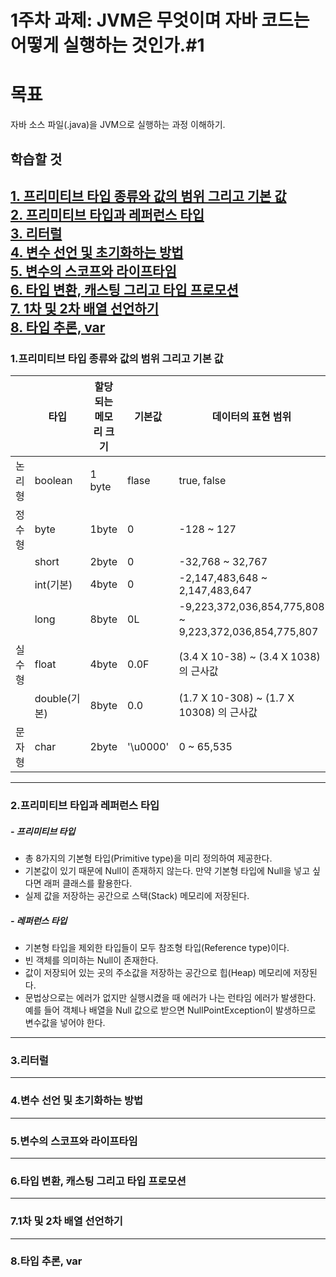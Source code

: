 # 1주차 과제: JVM은 무엇이며 자바 코드는 어떻게 실행하는 것인가.#1

# 목표

자바 소스 파일(.java)을 JVM으로 실행하는 과정 이해하기.

## 학습할 것

[1.   프리미티브 타입 종류와 값의 범위 그리고 기본 값](#1)   
[2.   프리미티브 타입과 레퍼런스 타입](#2)   
[3.   리터럴](#3)  
[4.   변수 선언 및 초기화하는 방법](#4)   
[5.   변수의 스코프와 라이프타임](#5)  
[6.   타입 변환, 캐스팅 그리고 타입 프로모션](#6)  
[7.   1차 및 2차 배열 선언하기](#7)   
[8.   타입 추론, var](#8)   
---


### <div id="1"> 1.프리미티브 타입 종류와 값의 범위 그리고 기본 값 </div>

|        | 타입         | 할당 되는 메모리 크기 | 기본값   | 데이터의 표현 범위                                     |
| ------ | ------------ | --------------------- | -------- | ------------------------------------------------------ |
| 논리형 | boolean      | 1 byte                | flase    | true, false                                            |
| 정수형 | byte         | 1byte                 | 0        | -128 ~ 127                                             |
|        | short        | 2byte                 | 0        | -32,768 ~ 32,767                                       |
|        | int(기본)    | 4byte                 | 0        | -2,147,483,648 ~ 2,147,483,647                         |
|        | long         | 8byte                 | 0L       | -9,223,372,036,854,775,808 ~ 9,223,372,036,854,775,807 |
| 실수형 | float        | 4byte                 | 0.0F     | (3.4 X 10-38) ~ (3.4 X 1038) 의 근사값                 |
|        | double(기본) | 8byte                 | 0.0      | (1.7 X 10-308) ~ (1.7 X 10308) 의 근사값               |
| 문자형 | char         | 2byte                 | '\u0000' | 0 ~ 65,535                                             |

---

### <div id="2"> 2.프리미티브 타입과 레퍼런스 타입 </div>  
##### - 프리미티브 타입
  - 총 8가지의 기본형 타입(Primitive type)을 미리 정의하여 제공한다.  
  - 기본값이 있기 때문에 Null이 존재하지 않는다. 만약 기본형 타입에 Null을 넣고 싶다면 래퍼 클래스를 활용한다.  
  - 실제 값을 저장하는 공간으로 스택(Stack) 메모리에 저장된다.  
  
  ##### - 레퍼런스 타입
  - 기본형 타입을 제외한 타입들이 모두 참조형 타입(Reference type)이다.  
  - 빈 객체를 의미하는 Null이 존재한다.  
  - 값이 저장되어 있는 곳의 주소값을 저장하는 공간으로 힙(Heap) 메모리에 저장된다.
  - 문법상으로는 에러가 없지만 실행시켰을 때 에러가 나는 런타임 에러가 발생한다. 예를 들어 객체나 배열을 Null 값으로 받으면 NullPointException이 발생하므로 변수값을 넣어야 한다.  

---

### <div id="3"> 3.리터럴 </div>


---
### <div id="4"> 4.변수 선언 및 초기화하는 방법 </div>



---  
   
### <div id="5"> 5.변수의 스코프와 라이프타임 </div>
 

---

### <div id="6"> 6.타입 변환, 캐스팅 그리고 타입 프로모션</div>

    

---

### <div id="7"> 7.1차 및 2차 배열 선언하기</div>
 


---


### <div id="8"> 8.타입 추론, var</div>